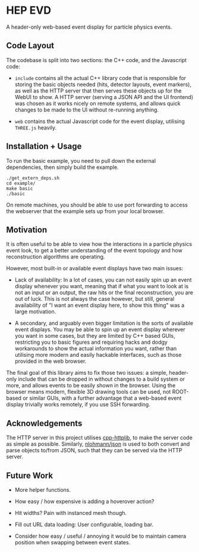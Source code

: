 # HEP EVD

A header-only web-based event display for particle physics events.

## Code Layout

The codebase is split into two sections: the C++ code, and the Javascript code:

- `include` contains all the actual C++ library code that is responsible for storing
  the basic objects needed (hits, detector layouts, event markers), as well as the HTTP
  server that then serves these objects up for the WebUI to show. A HTTP server (serving
  a JSON API and the UI frontend) was chosen as it works nicely on remote systems, and
  allows quick changes to be made to the UI without re-running anything.

- `web` contains the actual Javascript code for the event display, utilising `THREE.js`
  heavily.

## Installation + Usage

To run the basic example, you need to pull down the external dependencies, then simply
build the example.

```
./get_extern_deps.sh
cd example/
make basic
./basic
```

On remote machines, you should be able to use port forwarding to access the webserver
that the example sets up from your local browser.

## Motivation

It is often useful to be able to view how the interactions in a particle physics event
look, to get a better understanding of the event topology and how reconstruction
algorithms are operating.

However, most built-in or available event displays have two main issues:

- Lack of availability: In a lot of cases, you can not easily spin up an event display
  whenever you want, meaning that if what you want to look at is not an input or an
  output, the raw hits or the final reconstruction, you are out of luck. This is not
  always the case however, but still, general availability of "I want an event display
  here, to show this thing" was a large motivation.

- A secondary, and arguably even bigger limitation is the sorts of available event
  displays. You may be able to spin up an event display wherever you want in some
  cases, but they are limited by C++ based GUIs, restricting you to basic figures and
  requiring hacks and dodgy workarounds to show the actual information you want, rather
  than utilising more modern and easily hackable interfaces, such as those provided in
  the web browser.

The final goal of this library aims to fix those two issues: a simple, header-only
include that can be dropped in without changes to a build system or more, and allows
events to be easily shown in the browser. Using the browser means modern, flexible 3D
drawing tools can be used, not ROOT-based or similar GUIs, with a further advantage that
a web-based event display trivially works remotely, if you use SSH forwarding.

## Acknowledgements

The HTTP server in this project utilises
[cpp-httplib](https://github.com/yhirose/cpp-httplib), to make the server code as simple
as possible. Similarly, [nlohmann/json](https://github.com/nlohmann/json) is used to both
convert and parse objects to/from JSON, such that they can be served via the HTTP server.

## Future Work

- More helper functions.

- How easy / how expensive is adding a hoverover action?

- Hit widths? Pain with instanced mesh though.

- Fill out URL data loading: User configurable, loading bar.

- Consider how easy / useful / annoying it would be to maintain camera position
when swapping between event states.
